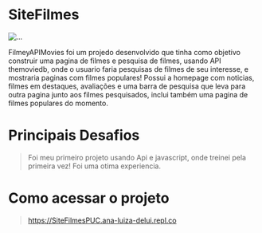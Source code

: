# SiteFilmes

![...](https://github.com/AnnaLutw/SiteFilmes/blob/main/siteFilmess/images/FilmeyApiLogo.jpg)

FilmeyAPIMovies foi um projedo desenvolvido que tinha como objetivo construir uma pagina de filmes e pesquisa de filmes, usando API themoviedb, onde o usuario faria pesquisas de filmes de seu interesse, e mostraria paginas com filmes populares! Possui a homepage com noticias, filmes em destaques, avaliações e uma barra de pesquisa
que leva para outra pagina junto aos filmes pesquisados, inclui também uma pagina de filmes populares do momento.		


# Principais Desafios

>Foi meu primeiro projeto usando Api e javascript, onde treinei pela primeira vez! Foi uma otima experiencia.

# Como acessar o projeto

>https://SiteFilmesPUC.ana-luiza-delui.repl.co
